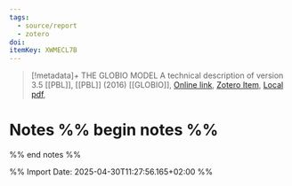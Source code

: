 ```yaml
---
tags:
  - source/report
  - zotero
doi: 
itemKey: XWMECL7B
---
```

>[!metadata]+
> THE GLOBIO MODEL  A technical description of version 3.5
> [[PBL]], 
> [[PBL]] (2016)
> [[GLOBIO]], 
> [Online link](), [Zotero Item](zotero://select/library/items/XWMECL7B), [Local pdf](file://C:/Users/aburg/Documents/references/zotero/storage/UJDEGT7B/pbl_publication_2369.pdf), 

# Notes %% begin notes %%

%% end notes %%




%% Import Date: 2025-04-30T11:27:56.165+02:00 %%
